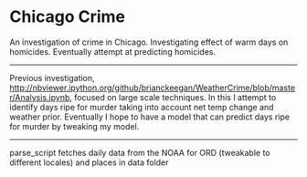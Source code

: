 # Chicago Crime
An investigation of crime in Chicago. Investigating effect of warm days on homicides. Eventually attempt at predicting homicides. 
____
Previous investigation, http://nbviewer.ipython.org/github/brianckeegan/WeatherCrime/blob/master/Analysis.ipynb, focused on large scale techniques. In this I attempt to identify days ripe for murder taking into account net temp change and weather prior. Eventually I hope to have a model that can predict days ripe for murder by tweaking my model. 
_____
parse_script fetches daily data from the NOAA for ORD (tweakable to different locales) and places in data folder
